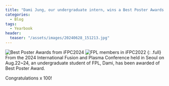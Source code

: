 ```yaml
---
title: "Dami Jung, our undergraduate intern, wins a Best Poster Awards from iFPC2024!"
categories:
  - Blog
tags:
  - Yearbook
header:
  teaser: "/assets/images/20240628_151213.jpg"
---
```


![Best Poster Awards from iFPC2024]({{site.url}}/assets/images/Best_Post_Award_2024iFPC_DamiJung.jpg)
![FPL members in iFPC2022]({{site.url}}/assets/images/20240628_151213.jpg)
{: .full}
From the 2024 International Fusion and Plasma Conference held in Seoul on Aug.22~24, an undergraduate student of FPL, Dami, has been awarded of Best Poster Award.

Congratulations x 100!
